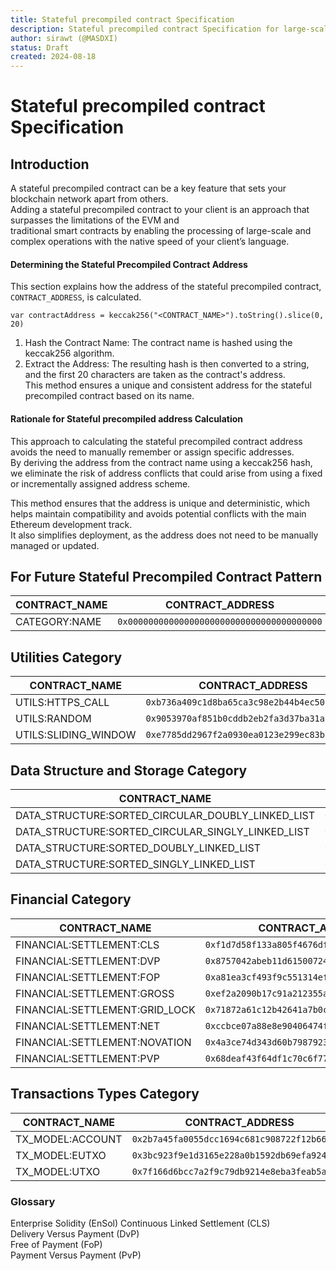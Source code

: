 ```yaml
---
title: Stateful precompiled contract Specification
description: Stateful precompiled contract Specification for large-scale and complex operations.
author: sirawt (@MASDXI)
status: Draft
created: 2024-08-18
---
```


# Stateful precompiled contract Specification

## Introduction

A stateful precompiled contract can be a key feature that sets your blockchain network apart from others.  
Adding a stateful precompiled contract to your client is an approach that surpasses the limitations of the EVM and  
traditional smart contracts by enabling the processing of large-scale and complex operations with the native speed of your client’s language.

#### Determining the Stateful Precompiled Contract Address

This section explains how the address of the stateful precompiled contract, `CONTRACT_ADDRESS`, is calculated.

```
var contractAddress = keccak256("<CONTRACT_NAME>").toString().slice(0, 20)
```
1. Hash the Contract Name: The contract name is hashed using the keccak256 algorithm.
2. Extract the Address: The resulting hash is then converted to a string, and the first 20 characters are taken as the contract's address.  
This method ensures a unique and consistent address for the stateful precompiled contract based on its name.

#### Rationale for Stateful precompiled address Calculation
This approach to calculating the stateful precompiled contract address avoids the need to manually remember or assign specific addresses.  
By deriving the address from the contract name using a keccak256 hash,  
we eliminate the risk of address conflicts that could arise from using a fixed or incrementally assigned address scheme.

This method ensures that the address is unique and deterministic, which helps maintain compatibility and avoids potential conflicts with the main Ethereum development track.  
It also simplifies deployment, as the address does not need to be manually managed or updated.


## For Future Stateful Precompiled Contract Pattern

| CONTRACT_NAME | CONTRACT_ADDRESS                           |
| ------------- | ------------------------------------------ |
| CATEGORY:NAME | `0x00000000000000000000000000000000000000` |

## Utilities Category

| CONTRACT_NAME        | CONTRACT_ADDRESS                             |
| -------------------- | -------------------------------------------- |
| UTILS:HTTPS_CALL     | `0xb736a409c1d8ba65ca3c98e2b44b4ec50f5cf079` |
| UTILS:RANDOM         | `0x9053970af851b0cddb2eb2fa3d37ba31a5fec999` |
| UTILS:SLIDING_WINDOW | `0xe7785dd2967f2a0930ea0123e299ec83b0ce60d2` |

## Data Structure and Storage Category

| CONTRACT_NAME                                     | CONTRACT_ADDRESS                             |
| ------------------------------------------------- | -------------------------------------------- |
| DATA_STRUCTURE:SORTED_CIRCULAR_DOUBLY_LINKED_LIST | `0xe2a2256098eafc2dd3b907c81d9719d4f569b6c2` |
| DATA_STRUCTURE:SORTED_CIRCULAR_SINGLY_LINKED_LIST | `0x29ab52be1bd6a4159cfee00a0869e48f2f5de3da` |
| DATA_STRUCTURE:SORTED_DOUBLY_LINKED_LIST          | `0x6170a593037251fb057d8a9fe501ce6c832dfa1d` |
| DATA_STRUCTURE:SORTED_SINGLY_LINKED_LIST          | `0x216530f7b80cdbea5ffaa134061410cb9c35240e` |

## Financial Category

| CONTRACT_NAME                  | CONTRACT_ADDRESS                              |
| ------------------------------ | --------------------------------------------- |
| FINANCIAL:SETTLEMENT:CLS       | `0xf1d7d58f133a805f4676df01f0b724f27fc64423`  |
| FINANCIAL:SETTLEMENT:DVP       | `0x8757042abeb11d61500724c0eb2310142295b7a8 ` |
| FINANCIAL:SETTLEMENT:FOP       | `0xa81ea3cf493f9c551314efcfe495efcc7c8157d4`  |
| FINANCIAL:SETTLEMENT:GROSS     | `0xef2a2090b17c91a212355a65577448fe99380d4b`  |
| FINANCIAL:SETTLEMENT:GRID_LOCK | `0x71872a61c12b42641a7b0c50b333773a036543d4`  |
| FINANCIAL:SETTLEMENT:NET       | `0xccbce07a88e8e90406474f5d6c95a047816f9ae8`  |
| FINANCIAL:SETTLEMENT:NOVATION  | `0x4a3ce74d343d60b7987923b2e7565e74d3ee3fc0`  |
| FINANCIAL:SETTLEMENT:PVP       | `0x68deaf43f64df1c70c6f7777704e2f1942cad6cd`  |

## Transactions Types Category

| CONTRACT_NAME    | CONTRACT_ADDRESS                             |
| ---------------- | -------------------------------------------- |
| TX_MODEL:ACCOUNT | `0x2b7a45fa0055dcc1694c681c908722f12b66a8ce` |
| TX_MODEL:EUTXO   | `0x3bc923f9e1d3165e228a0b1592db69efa924f027` |
| TX_MODEL:UTXO    | `0x7f166d6bcc7a2f9c79db9214e8eba3feab5ad4d9` |


### Glossary

Enterprise Solidity (EnSol)
Continuous Linked Settlement (CLS)  
Delivery Versus Payment (DvP)  
Free of Payment (FoP)  
Payment Versus Payment (PvP)
